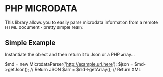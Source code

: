PHP MICRODATA
=============
This library allows you to easily parse microdata 
information from a remote HTML document - pretty 
simple really.

Simple Example
--------------
Instantiate the object and then return it to Json or a PHP
array...

  $md   = new MicrodataParser('http://example.url.here');
  $json = $md->getJson(); // Return JSON
  $arr  = $md->getArray(); // Return XML

